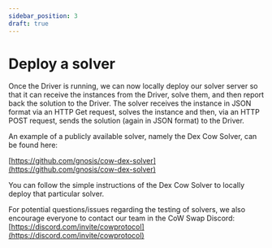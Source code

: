 ```yaml
---
sidebar_position: 3
draft: true
---
```


# Deploy a solver

Once the Driver is running, we can now locally deploy our solver server so that it can receive the instances from the Driver, solve them, and then report back the solution to the Driver. The solver receives the instance in JSON format via an HTTP Get request, solves the instance and then, via an HTTP POST request, sends the solution (again in JSON format) to the Driver.

An example of a publicly available solver, namely the Dex Cow Solver, can be found here:

[https://github.com/gnosis/cow-dex-solver](https://github.com/gnosis/cow-dex-solver)

You can follow the simple instructions of the Dex Cow Solver to locally deploy that particular solver.

For potential questions/issues regarding the testing of solvers, we also encourage everyone to contact our team in the CoW Swap Discord: [https://discord.com/invite/cowprotocol](https://discord.com/invite/cowprotocol)

